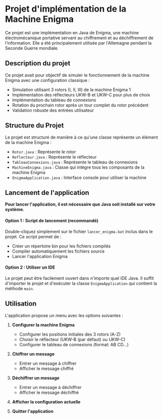 # Projet d'implémentation de la Machine Enigma

Ce projet est une implémentation en Java de Enigma, une machine électromécanique portative servant au chiffrement et au déchiffrement de l'information. Elle a été principalement utilisée par l'Allemagne pendant la Seconde Guerre mondiale.

## Description du projet

Ce projet avait pour objectif de simuler le fonctionnement de la machine Enigma avec une configuration classique : 

- Simulation utilisant 3 rotors (I, II, III) de la machine Enigma 1 
- Implémentation des réflecteurs UKW-B et UKW-C pour plus de choix
- Implémentation du tableau de connexions 
- Rotation du prochain rotor après un tour complet du rotor précédent
- Validation robuste des entrées utilisateur

## Structure du Projet

Le projet est structuré de manière à ce qu'une classe représente un élément de la machine Enigma :

- `Rotor.java` : Représente le rotor
- `Reflecteur.java` : Représente le réflecteur
- `TableauConnexions.java` : Représente le tableau de connexions
- `MachineEnigma.java` : Classe qui intègre tous les composants de la machine Enigma
- `EnigmaApplication.java` : Interface console pour utiliser la machine


## Lancement de l'application
**Pour lancer l'application, il est nécessaire que Java soit installé sur votre système.**

#### Option 1 : Script de lancement (recommandé)
Double-cliquez simplement sur le fichier `lancer_enigma.bat` inclus dans le projet. Ce script permet de :
- Créer un répertoire bin pour les fichiers compilés
- Compiler automatiquement les fichiers source
- Lancer l'application Enigma

#### Option 2 : Utiliser un IDE
Le projet peut être facilement ouvert dans n'importe quel IDE Java. Il suffit d'importer le projet et d'exécuter la classe `EnigmaApplication` qui contient la méthode `main`.

## Utilisation

L'application propose un menu avec les options suivantes :

1. **Configurer la machine Enigma**
   - Configurer les positions initiales des 3 rotors (A-Z)
   - Choisir le réflecteur (UKW-B (par défaut) ou UKW-C)
   - Configurer le tableau de connexions (format: AB CD...)

2. **Chiffrer un message**
   - Entrer un message à chiffrer
   - Afficher le message chiffré

3. **Déchiffrer un message**
   - Entrer un message à déchiffrer
   - Afficher le message déchiffré

4. **Afficher la configuration actuelle**

0. **Quitter l'application**